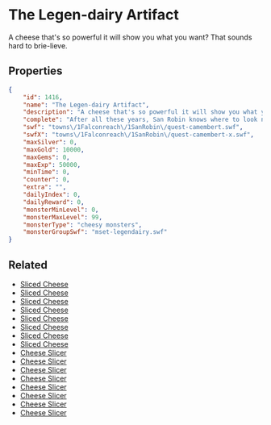 # The Legen-dairy Artifact

A cheese that's so powerful it will show you what you want? 
That sounds hard to brie-lieve.

## Properties

```json
{
    "id": 1416,
    "name": "The Legen-dairy Artifact",
    "description": "A cheese that's so powerful it will show you what you want? \nThat sounds hard to brie-lieve.",
    "complete": "After all these years, San Robin knows where to look next!\nWhat did Bishop mean by ?help?, though?",
    "swf": "towns\/1Falconreach\/1SanRobin\/quest-camembert.swf",
    "swfX": "towns\/1Falconreach\/1SanRobin\/quest-camembert-x.swf",
    "maxSilver": 0,
    "maxGold": 10000,
    "maxGems": 0,
    "maxExp": 50000,
    "minTime": 0,
    "counter": 0,
    "extra": "",
    "dailyIndex": 0,
    "dailyReward": 0,
    "monsterMinLevel": 0,
    "monsterMaxLevel": 99,
    "monsterType": "cheesy monsters",
    "monsterGroupSwf": "mset-legendairy.swf"
}
```

## Related

- [Sliced Cheese](../items/17042-sliced-cheese.md)
- [Sliced Cheese](../items/17043-sliced-cheese.md)
- [Sliced Cheese](../items/17044-sliced-cheese.md)
- [Sliced Cheese](../items/17045-sliced-cheese.md)
- [Sliced Cheese](../items/17046-sliced-cheese.md)
- [Sliced Cheese](../items/17047-sliced-cheese.md)
- [Sliced Cheese](../items/17048-sliced-cheese.md)
- [Sliced Cheese](../items/17049-sliced-cheese.md)
- [Cheese Slicer](../items/17058-cheese-slicer.md)
- [Cheese Slicer](../items/17059-cheese-slicer.md)
- [Cheese Slicer](../items/17060-cheese-slicer.md)
- [Cheese Slicer](../items/17061-cheese-slicer.md)
- [Cheese Slicer](../items/17062-cheese-slicer.md)
- [Cheese Slicer](../items/17063-cheese-slicer.md)
- [Cheese Slicer](../items/17064-cheese-slicer.md)
- [Cheese Slicer](../items/17065-cheese-slicer.md)

